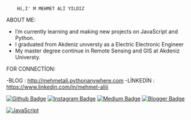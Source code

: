         Hi,I' M MEHMET ALİ YILDIZ
           
           
ABOUT ME:

-  I’m currently learning and making new projects on JavaScript and Python.  
-  I graduated from Akdeniz unıversty as a Electric Electronic Engineer
-  My master degree continue in Remote Sensing and GIS at Akdeniz Universty.

FOR CONNECTİON:

-BLOG : http://mehmetali.pythonanywhere.com 
-LİNKEDİN : https://www.linkedin.com/in/mehmet-aliii


[![Github Badge](https://img.shields.io/badge/-Github-000?style=quare&labelColor=000&logo=Github&logoColor=white&link=https://github.com/lckhndleup)](https://github.com/lckhndleup) 
[![Instagram Badge](https://img.shields.io/badge/-Instagram-C13584?style=flat-quare&labelColor=C13584&logo=instagram&logoColor=white&link=link)](link) 
[![Medium Badge](https://img.shields.io/badge/-Medium-757575?style=flat-quare&labelColor=757575&logo=Medium&logoColor=white&link=link)](link) 
[![Blogger Badge](https://img.shields.io/badge/-Blogger-FF9800?style=flat-quare&labelColor=FF9800&logo=Blogger&logoColor=white&link=link)](link)

[![JavaScript](https://img.shields.io/badge/--F7DF1E?logo=javascript&logoColor=000)](https://www.javascript.com/)



